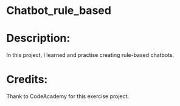 # Chatbot_rule_based

# Description: 
In this project, I learned and practise creating rule-based chatbots.

# Credits: 
Thank to CodeAcademy for this exercise project. 
